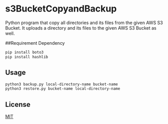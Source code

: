# s3BucketCopyandBackup
Python program that copy all directories and its files from the given AWS S3 Bucket. It uploads a directory and its files to the given AWS S3 Bucket as well.

##Requirement Dependency

```bash
pip install boto3
pip install hashlib
```

## Usage
```bash
python3 backup.py local-directory-name bucket-name
python3 restore.py bucket-name local-directory-name
```

## License
[MIT](https://choosealicense.com/licenses/mit/)


